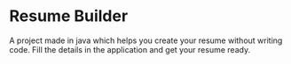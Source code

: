 # Resume Builder
A project made in java which helps you create your resume without writing code. Fill the details in the application and get your resume ready.
